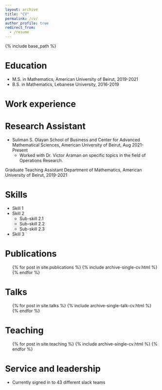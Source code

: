 ```yaml
---
layout: archive
title: "CV"
permalink: /cv/
author_profile: true
redirect_from:
  - /resume
---
```


{% include base_path %}

Education
======
* M.S. in Mathematics, American University of Beirut, 2019-2021
* B.S. in Mathematics, Lebanese University, 2016-2019


Work experience
======

Research Assistant 
======

  * Suliman S. Olayan School of Business and Center for Advanced Mathematical Sciences, American University of Beirut, Aug 2021-Present
    * Worked with Dr. Victor Araman on specific topics in the field of Operations Research.
  

 Graduate Teaching Assistant
  Department of Mathematics, American University of Beirut, 2019-2021
  
Skills
======
* Skill 1
* Skill 2
  * Sub-skill 2.1
  * Sub-skill 2.2
  * Sub-skill 2.3
* Skill 3

Publications
======
  <ul>{% for post in site.publications %}
    {% include archive-single-cv.html %}
  {% endfor %}</ul>
  
Talks
======
  <ul>{% for post in site.talks %}
    {% include archive-single-talk-cv.html %}
  {% endfor %}</ul>
  
Teaching
======
  <ul>{% for post in site.teaching %}
    {% include archive-single-cv.html %}
  {% endfor %}</ul>
  
Service and leadership
======
* Currently signed in to 43 different slack teams
